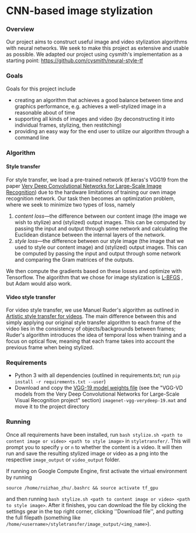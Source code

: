 # CNN-based image stylization
### Overview
Our project aims to construct useful image and video stylization algorithms with neural networks. We seek to make this project as extensive and usable as possible. We adapted our project using cysmith's implementation as a starting point: https://github.com/cysmith/neural-style-tf

### Goals
Goals for this project include 
* creating an algorithm that achieves a good balance between time and graphics performance, e.g. achieves a well-stylized image in a reasonable about of time
* supporting all kinds of images and video (by deconstructing it into individual frames, stylizing, then restitching)
* providing an easy way for the end user to utilize our algorithm through a command line 

### Algorithm
#### Style transfer
For style transfer, we load a pre-trained network (tf.keras's VGG19 from the paper [Very Deep Convolutional Networks for Large-Scale Image Recognition](https://arxiv.org/abs/1409.1556)) due to the hardware limitations of training our own image recognition network. Our task then becomes an optimization problem, where we seek to minimize two types of loss, namely
1. _content loss_—the difference between our content image (the image we wish to stylize) and (stylized) output images. This can be computed by passing the input and output through some network and calculating the Euclidean distance between the internal layers of the  network.
2. _style loss_—the difference between our style image (the image that we used to style our content image) and (stylized) output images. This can be computed by passing the input and output through some network and comparing the Gram matrices of the outputs.

We then compute the gradients based on these losses and optimize with Tensorflow. The algorithm that we chose for image stylization is [L-BFGS](https://en.wikipedia.org/wiki/Limited-memory_BFGS) , but Adam would also work.

#### Video style transfer
For video style transfer, we use Manuel Ruder's algorithm as outlined in [Artistic style transfer for videos](https://arxiv.org/abs/1604.08610). The main difference between this and simply applying our original style transfer algorithm to each frame of the video lies in the consistency of objects/backgrounds between frames; Ruder's algorithm introduces the idea of temporal loss when training and a focus on optical flow, meaning that each frame takes into account the previous frame when being stylized.

### Requirements
* Python 3 with all dependencies (outlined in requirements.txt; run `pip install -r requirements.txt --user`)
* Download and copy the [VGG-19 model weights file](http://www.vlfeat.org/matconvnet/pretrained/) (see the "VGG-VD models from the Very Deep Convolutional Networks for Large-Scale Visual Recognition project" section) `imagenet-vgg-verydeep-19.mat` and move it to the project directory

### Running
Once all requirements have been installed, run `bash stylize.sh <path to content image or video> <path to style image>` in `styletransfer/`. This will prompt you to specify `y` or `n` to whether the content is a video. It will then run and save the resulting stylized image or video as a png into the respective `image_output` or `video_output` folder.

If running on Google Compute Engine, first activate the virtual environment by running

`source /home/ruizhao_zhu/.bashrc && source activate tf_gpu`

and then running `bash stylize.sh <path to content image or video> <path to style image>`. After it finishes, you can download the file by clicking the settings gear in the top right corner, clicking ''Download file'', and putting the full filepath (something like `/home/<username>/styletransfer/image_output/<img_name>`).
